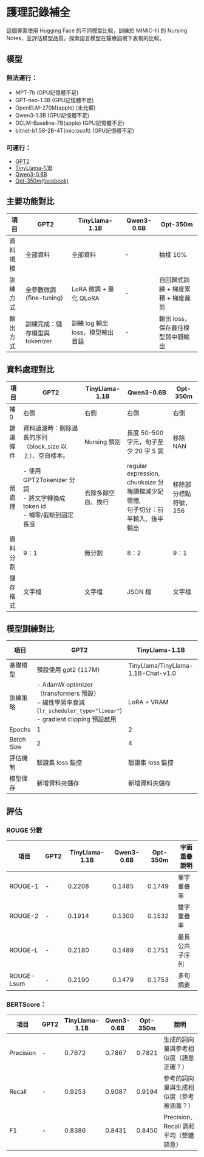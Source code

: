 # 護理記錄補全

這個專案使用 Hugging Face 的不同模型比較，訓練於 MIMIC-III 的 Nursing Notes，並評估模型品質，探索語言模型在醫療語境下表現的比較。

## 模型

### 無法運行：
- MPT-7b (GPU記憶體不足)
- GPT-neo-1.3B (GPU記憶體不足)
- OpenELM-270M(apple) (未允權)
- Qwen3-1.3B (GPU記憶體不足)
- DCLM-Baseline-7B(apple) (GPU記憶體不足)
- bitnet-b1.58-2B-4T(microsoft) (GPU記憶體不足)

### 可運行：
- [GPT2](-)
- [TinyLlama-1.1B](https://github.com/marcoleung052/NursingRecordCompletion_train/blob/0a83c97a7ad4afd9d8b347bfbc98fcb5fcea7aae/step2/TinyLlama-1.1B.py)
- [Qwen3-0.6B](https://github.com/marcoleung052/NursingRecordCompletion_train/blob/0a83c97a7ad4afd9d8b347bfbc98fcb5fcea7aae/step2/Qwen3-0.6.py)
- [Opt-350m(facebook)](https://github.com/marcoleung052/NursingRecordCompletion_train/blob/0a83c97a7ad4afd9d8b347bfbc98fcb5fcea7aae/step2/opt-350M.py)

## 主要功能對比

| 項目       | GPT2                         | TinyLlama-1.1B                     | Qwen3-0.6B | Opt-350m                                |
|------------|------------------------------|------------------------------------|------------|------------------------------------------|
| 資料規模   | 全部資料                     | 全部資料                           | -          | 抽樣 10%                                 |
| 訓練方式   | 全參數微調 (fine-tuning)     | LoRA 微調 + 量化 QLoRA            | -          | 自回歸式訓練 + 梯度累積 + 梯度裁剪       |
| 輸出方式   | 訓練完成：儲存模型與 tokenizer | 訓練 log 輸出 loss，模型輸出目錄 | -          | 輸出 loss，保存最佳模型與中間輸出       |

## 資料處理對比

| 項目       | GPT2                                                                 | TinyLlama-1.1B                         | Qwen3-0.6B                                                                 | Opt-350m                          |
|------------|----------------------------------------------------------------------|----------------------------------------|---------------------------------------------------------------------------|-----------------------------------|
| 補 0       | 右側                                                                | 右側                                   | 右側                                                                      | 右側                              |
| 篩選條件   | 資料過濾時：刪除過長的序列（block_size 以上）、空白樣本。         | Nursing 類別                            | 長度 50–500 字元，句子至少 20 字 5 詞                                     | 移除 NAN                          |
| 預處理     | - 使用 GPT2Tokenizer 分詞<br> - 將文字轉換成 token id<br> - 補零/截斷到固定長度 | 去除多餘空白、換行                      | regular expression,<br>chunksize 分塊讀檔減少記憶體,<br>句子切分：前半輸入、後半輸出 | 移除部分標點符號，256            |
| 資料分割   | 9：1                                                                 | 無分割                                  | 8：2                                                                      | 9：1                              |
| 儲存格式   | 文字檔                                                              | 文字檔                                  | JSON 檔                                                                   | 文字檔                            |

## 模型訓練對比

| 項目         | GPT2                                                                 | TinyLlama-1.1B                          | Qwen3-0.6B                        | Opt-350m                          |
|--------------|----------------------------------------------------------------------|-----------------------------------------|----------------------------------|-----------------------------------|
| 基礎模型     | 預設使用 gpt2 (117M)                                                 | TinyLlama/TinyLlama-1.1B-Chat-v1.0      | Qwen 0.6B                         | Facebook/opt-350M                 |
| 訓練策略     | - AdamW optimizer（transformers 預設）<br> - 線性學習率衰減 (`lr_scheduler_type="linear"`)<br> - gradient clipping 預設啟用 | LoRA + VRAM                             | Trainer + gradient accumulation  | 標準訓練                          |
| Epochs       | 1                                                                    | 2                                       | 1                                | 5                                 |
| Batch Size   | 2                                                                    | 4                                       | 1                                | 4                                 |
| 評估機制     | 驗證集 loss 監控                                                     | 驗證集 loss 監控                        | 驗證集 loss 監控                 | 驗證集 loss 監控                 |
| 模型保存     | 新增資料夾儲存                                                       | 新增資料夾儲存                          | 新增資料夾儲存                   | 新增資料夾儲存                   |

## 評估

### ROUGE 分數

| 項目        | GPT2 | TinyLlama-1.1B | Qwen3-0.6B | Opt-350m | 字面重疊說明         |
|-------------|------|----------------|------------|----------|----------------------|
| ROUGE-1     | -    | 0.2208         | 0.1485     | 0.1749   | 單字重疊率           |
| ROUGE-2     | -    | 0.1914         | 0.1300     | 0.1532   | 雙字重疊率           |
| ROUGE-L     | -    | 0.2180         | 0.1489     | 0.1751   | 最長公共子序列       |
| ROUGE-Lsum  | -    | 0.2190         | 0.1479     | 0.1753   | 多句摘要             |

### BERTScore：

| 項目       | GPT2 | TinyLlama-1.1B | Qwen3-0.6B | Opt-350m | 說明                                           |
|------------|------|----------------|------------|----------|------------------------------------------------|
| Precision  | -    | 0.7672         | 0.7867     | 0.7821   | 生成的詞向量與參考相似度（語意正確？）        |
| Recall     | -    | 0.9253         | 0.9087     | 0.9194   | 參考的詞向量與生成相似度（參考被涵蓋？）      |
| F1         | -    | 0.8386         | 0.8431     | 0.8450   | Precision、Recall 調和平均（整體語意）        |
